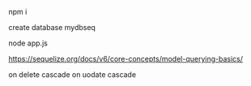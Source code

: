<!-- to install all dependencies -->
npm i


<!-- create sql database first -->
create database mydbseq
<!--  -->


<!-- to run the file  -->
node app.js


https://sequelize.org/docs/v6/core-concepts/model-querying-basics/


on delete cascade 
on uodate cascade